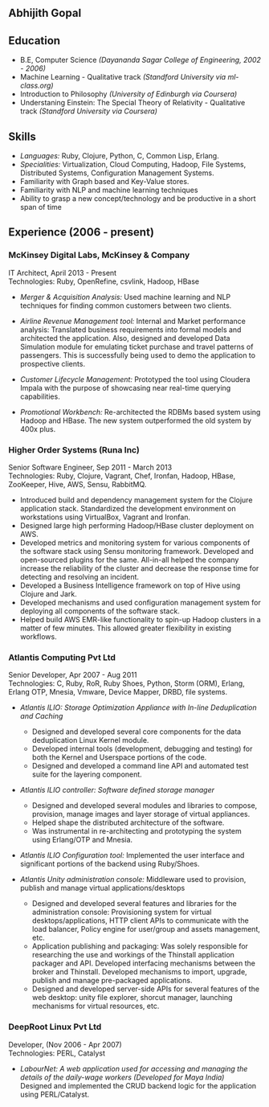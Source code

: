 ## Abhijith Gopal

## Education

* B.E, Computer Science *(Dayananda Sagar College of Engineering, 2002 - 2006)*
* Machine Learning - Qualitative track *(Standford University via ml-class.org)*
* Introduction to Philosophy *(University of Edinburgh via Coursera)*
* Understaning Einstein: The Special Theory of Relativity - Qualitative track *(Standford University via Coursera)*

## Skills

* *Languages:* Ruby, Clojure, Python, C, Common Lisp, Erlang.
* *Specialities:* Virtualization, Cloud Computing, Hadoop, File Systems, Distributed Systems, Configuration Management Systems.
* Familiarity with Graph based and Key-Value stores.
* Familiarity with NLP and machine learning techniques
* Ability to grasp a new concept/technology and be productive in a short span of time

## Experience  (2006 - present)

### McKinsey Digital Labs, McKinsey & Company  
IT Architect, April 2013 - Present  
Technologies: Ruby, OpenRefine, csvlink, Hadoop, HBase

* *Merger & Acquisition Analysis:* Used machine learning and NLP techniques for finding common customers between two clients.

* *Airline Revenue Management tool:* Internal and Market performance analysis: Translated business requirements into formal models and architected the application. Also, designed and developed Data Simulation module for emulating ticket purchase and travel patterns of passengers. This is successfully being used to demo the application to prospective clients.

* *Customer Lifecycle Management:* Prototyped the tool using Cloudera Impala with the purpose of showcasing near real-time querying capabilities.

* *Promotional Workbench:* Re-architected the RDBMs based system using Hadoop and HBase. The new system outperformed the old system by 400x plus.


### Higher Order Systems (Runa Inc)

Senior Software Engineer, Sep 2011 - March 2013  
Technologies: Ruby, Clojure, Vagrant, Chef, Ironfan, Hadoop, HBase, ZooKeeper, Hive, AWS, Sensu, RabbitMQ.

* Introduced build and dependency management system for the Clojure application stack. Standardized the development environment on workstations using VirtualBox, Vagrant and Ironfan.  
* Designed large high performing Hadoop/HBase cluster deployment on AWS.
* Developed metrics and monitoring system for various components of the software stack using Sensu monitoring framework. Developed and open-sourced plugins for the same. All-in-all helped the company increase the reliability of the cluster and decrease the response time for detecting and resolving an incident.  
* Developed a Business Intelligence framework on top of Hive using Clojure and Jark.  
* Developed mechanisms and used configuration management system for deploying all components of the software stack.  
* Helped build AWS EMR-like functionality to spin-up Hadoop clusters in a matter of few minutes. This allowed greater flexibility in existing workflows.  


### Atlantis Computing Pvt Ltd

Senior Developer, Apr 2007 - Aug 2011  
Technologies: C, Ruby, RoR, Ruby Shoes, Python, Storm (ORM), Erlang, Erlang OTP, Mnesia, Vmware, Device Mapper, DRBD, file systems.

* *Atlantis ILIO: Storage Optimization Appliance with In-line Deduplication and Caching*
    
    * Designed and developed several core components for the data deduplication Linux Kernel module.  
    * Developed internal tools (development, debugging and testing) for both the Kernel and Userspace portions of the code.  
    * Designed and developed a command line API and automated test suite for the layering component.  

* *Atlantis ILIO controller: Software defined storage manager*

    * Designed and developed several modules and libraries to compose, provision, manage images and layer storage of virtual appliances. 
    * Helped shape the distributed architecture of the software.  
    * Was instrumental in re-architecting and prototyping the system using Erlang/OTP and Mnesia.
    
* *Atlantis ILIO Configuration tool:* Implemented the user interface and significant portions of the backend using Ruby/Shoes.

* *Atlantis Unity administration console:* Middleware used to provision, publish and manage virtual applications/desktops

    * Designed and developed several features and libraries for the administration console: Provisioning system for virtual desktops/applications, HTTP client APIs to communicate with the load balancer, Policy engine for user/group and assets management, etc.  
    * Application publishing and packaging: Was solely responsible for researching the use and workings of the Thinstall application packager and API. Developed interfacing mechanisms between the broker and Thinstall. Developed mechanisms to import, upgrade, publish and manage pre-packaged applications.  
    * Designed and developed server-side APIs for several features of the web desktop: unity file explorer, shorcut manager, launching mechanisms for virtual resources, etc.


### DeepRoot Linux Pvt Ltd 

Developer, (Nov 2006 - Apr 2007)  
Technologies: PERL, Catalyst

* *LabourNet: A web application used for accessing and managing the details of the daily-wage workers (Developed for Maya India)*  
  Designed and implemented the CRUD backend logic for the application using PERL/Catalyst.



